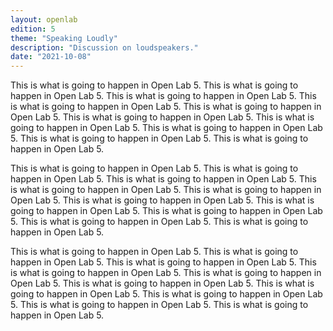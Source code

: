 ```yaml
---
layout: openlab
edition: 5
theme: "Speaking Loudly"
description: "Discussion on loudspeakers."
date: "2021-10-08"
---
```


This is what is going to happen in Open Lab 5. This is what is going to happen in Open Lab 5. This is what is going to happen in Open Lab 5. This is what is going to happen in Open Lab 5. This is what is going to happen in Open Lab 5. This is what is going to happen in Open Lab 5. This is what is going to happen in Open Lab 5. This is what is going to happen in Open Lab 5. This is what is going to happen in Open Lab 5. This is what is going to happen in Open Lab 5. 

This is what is going to happen in Open Lab 5. This is what is going to happen in Open Lab 5. This is what is going to happen in Open Lab 5. This is what is going to happen in Open Lab 5. This is what is going to happen in Open Lab 5. This is what is going to happen in Open Lab 5. This is what is going to happen in Open Lab 5. This is what is going to happen in Open Lab 5. This is what is going to happen in Open Lab 5. This is what is going to happen in Open Lab 5. 

This is what is going to happen in Open Lab 5. This is what is going to happen in Open Lab 5. This is what is going to happen in Open Lab 5. This is what is going to happen in Open Lab 5. This is what is going to happen in Open Lab 5. This is what is going to happen in Open Lab 5. This is what is going to happen in Open Lab 5. This is what is going to happen in Open Lab 5. This is what is going to happen in Open Lab 5. This is what is going to happen in Open Lab 5. 